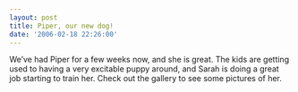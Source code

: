 ```yaml
---
layout: post
title: Piper, our new dog!
date: '2006-02-18 22:26:00'
---
```


We’ve had Piper for a few weeks now, and she is great. The kids are getting used to having a very excitable puppy around, and Sarah is doing a great job starting to train her. Check out the gallery to see some pictures of her.

<!--kg-card-end: markdown-->